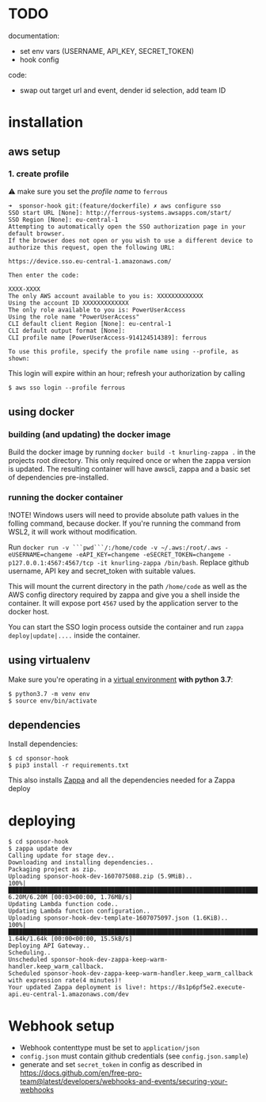 # TODO

documentation:
- set env vars (USERNAME, API_KEY, SECRET_TOKEN)
- hook config

code:
- swap out target url and event, dender id selection, add team ID

# installation

## aws setup

### 1. create profile
⚠️ make sure you set the *profile name* to `ferrous`

```console
➜  sponsor-hook git:(feature/dockerfile) ✗ aws configure sso
SSO start URL [None]: http://ferrous-systems.awsapps.com/start/
SSO Region [None]: eu-central-1
Attempting to automatically open the SSO authorization page in your default browser.
If the browser does not open or you wish to use a different device to authorize this request, open the following URL:

https://device.sso.eu-central-1.amazonaws.com/

Then enter the code:

XXXX-XXXX
The only AWS account available to you is: XXXXXXXXXXXXX
Using the account ID XXXXXXXXXXXXX
The only role available to you is: PowerUserAccess
Using the role name "PowerUserAccess"
CLI default client Region [None]: eu-central-1
CLI default output format [None]:
CLI profile name [PowerUserAccess-914124514389]: ferrous

To use this profile, specify the profile name using --profile, as shown:
```

This login will expire within an hour; refresh your authorization by calling

```console
$ aws sso login --profile ferrous
```

## using docker

### building (and updating) the docker image

Build the docker image by running `docker build -t knurling-zappa .` in the projects root directory. This only required once or when the zappa version is updated. The resulting container will have awscli, zappa and a basic set of dependencies pre-installed.

### running the docker container

!NOTE! Windows users will need to provide absolute path values in the folling command, because docker. If you're running the command from WSL2, it will work without modification.

Run `docker run -v ```pwd```/:/home/code -v ~/.aws:/root/.aws -eUSERNAME=changeme -eAPI_KEY=changeme -eSECRET_TOKEN=changeme -p127.0.0.1:4567:4567/tcp -it knurling-zappa /bin/bash`. Replace github username, API key and secret_token with suitable values.

This will mount the current directory in the path `/home/code` as well as the AWS config directory required by zappa and give you a shell inside the container. It will expose port `4567` used by the application server to the docker host.

You can start the SSO login process outside the container and run `zappa deploy|update|....` inside the container.

## using virtualenv

Make sure you're operating in a [virtual environment](https://docs.python.org/3/library/venv.html) **with python 3.7**:

```console
$ python3.7 -m venv env
$ source env/bin/activate
```

## dependencies

Install dependencies:
```console
$ cd sponsor-hook
$ pip3 install -r requirements.txt
```
This also installs [Zappa](https://github.com/Miserlou/Zappa) and all the dependencies needed for a Zappa deploy

# deploying

```console
$ cd sponsor-hook
$ zappa update dev
Calling update for stage dev..
Downloading and installing dependencies..
Packaging project as zip.
Uploading sponsor-hook-dev-1607075088.zip (5.9MiB)..
100%|███████████████████████████████████████████████████████████████████████████████████████████████████████████████████████████| 6.20M/6.20M [00:03<00:00, 1.76MB/s]
Updating Lambda function code..
Updating Lambda function configuration..
Uploading sponsor-hook-dev-template-1607075097.json (1.6KiB)..
100%|███████████████████████████████████████████████████████████████████████████████████████████████████████████████████████████| 1.64k/1.64k [00:00<00:00, 15.5kB/s]
Deploying API Gateway..
Scheduling..
Unscheduled sponsor-hook-dev-zappa-keep-warm-handler.keep_warm_callback.
Scheduled sponsor-hook-dev-zappa-keep-warm-handler.keep_warm_callback with expression rate(4 minutes)!
Your updated Zappa deployment is live!: https://8s1p6pf5e2.execute-api.eu-central-1.amazonaws.com/dev
```

# Webhook setup

- Webhook contenttype must be set to `application/json`
- `config.json` must contain github credentials (see `config.json.sample`)
- generate and set `secret_token` in config as described in
  https://docs.github.com/en/free-pro-team@latest/developers/webhooks-and-events/securing-your-webhooks
